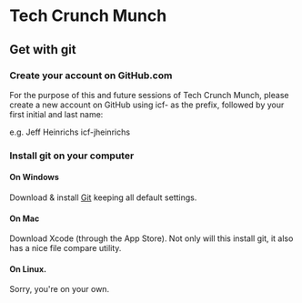 # Tech Crunch Munch
## Get with git

### Create your account on GitHub.com

For the purpose of this and future sessions of Tech Crunch Munch, please create a new account on GitHub using icf- as the prefix, followed by your first initial and last name:

e.g. Jeff Heinrichs
icf-jheinrichs

### Install git on your computer

#### On Windows

Download & install [Git](http://msysgit.github.io/) keeping all default settings.

#### On Mac

Download Xcode (through the App Store). Not only will this install git, it also has a nice file compare utility. 

#### On Linux.

Sorry, you're on your own.